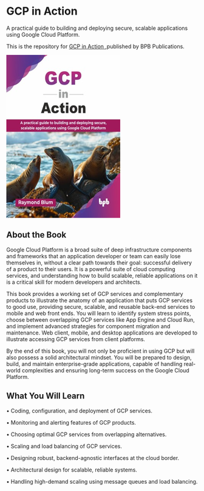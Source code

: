 # GCP in Action

A practical guide to building and deploying secure, scalable applications using Google Cloud Platform.

This is the repository for [GCP in Action
](https://bpbonline.com/products/gcp-in-action?variant=44741276500168),published by BPB Publications.

<img src="9789365890563.jpg">

## About the Book
Google Cloud Platform is a broad suite of deep infrastructure components and frameworks that an application developer or team can easily lose themselves in, without a clear path towards their goal: successful delivery of a product to their users.  It is a powerful suite of cloud computing services, and understanding how to build scalable, reliable applications on it is a critical skill for modern developers and architects.

This book provides a working set of GCP services and complementary products to illustrate the anatomy of an application that puts GCP services to good use, providing secure, scalable, and reusable back-end services to mobile and web front ends. You will learn to identify system stress points, choose between overlapping GCP services like App Engine and Cloud Run, and implement advanced strategies for component migration and maintenance. Web client, mobile, and desktop applications are developed to illustrate accessing GCP services from client platforms.

By the end of this book, you will not only be proficient in using GCP but will also possess a solid architectural mindset. You will be prepared to design, build, and maintain enterprise-grade applications, capable of handling real-world complexities and ensuring long-term success on the Google Cloud Platform.

## What You Will Learn
• Coding, configuration, and deployment of GCP services.

• Monitoring and alerting features of GCP products.

• Choosing optimal GCP services from overlapping alternatives.

• Scaling and load balancing of GCP services.

• Designing robust, backend-agnostic interfaces at the cloud border.

• Architectural design for scalable, reliable systems.

• Handling high-demand scaling using message queues and load balancing.
